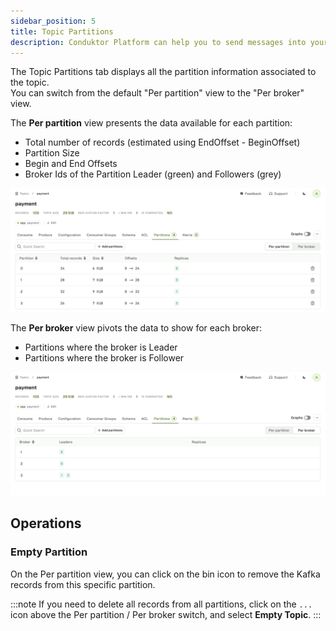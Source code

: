 ```yaml
---
sidebar_position: 5
title: Topic Partitions
description: Conduktor Platform can help you to send messages into your topic. It's a useful feature for testing something without having to write a complete application.
---
```

The Topic Partitions tab displays all the partition information associated to the topic.  
You can switch from the default "Per partition" view to the "Per broker" view.  

The **Per partition** view presents the data available for each partition:  
- Total number of records (estimated using EndOffset - BeginOffset)
- Partition Size
- Begin and End Offsets
- Broker Ids of the Partition Leader (green) and Followers (grey)

![Per partition](assets/per-partition.png)

The **Per broker** view pivots the data to show for each broker:  
- Partitions where the broker is Leader
- Partitions where the broker is Follower

![Per broker](assets/per-broker.png)

## Operations
### Empty Partition
On the Per partition view, you can click on the bin icon to remove the Kafka records from this specific partition.

:::note
If you need to delete all records from all partitions, click on the `...` icon above the Per partition / Per broker switch, and select **Empty Topic**.
:::
